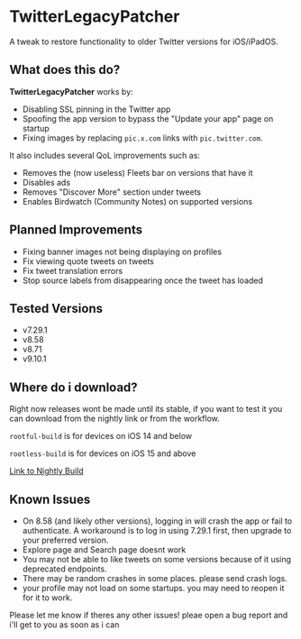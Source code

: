 # TwitterLegacyPatcher

A tweak to restore functionality to older Twitter versions for iOS/iPadOS.

## What does this do?

**TwitterLegacyPatcher** works by:
- Disabling SSL pinning in the Twitter app
- Spoofing the app version to bypass the "Update your app" page on startup
- Fixing images by replacing `pic.x.com` links with `pic.twitter.com`.

It also includes several QoL improvements such as:
- Removes the (now useless) Fleets bar on versions that have it
- Disables ads
- Removes "Discover More" section under tweets
- Enables Birdwatch (Community Notes) on supported versions

## Planned Improvements

- Fixing banner images not being displaying on profiles
- Fix viewing quote tweets on tweets
- Fix tweet translation errors
- Stop source labels from disappearing once the tweet has loaded

## Tested Versions

- v7.29.1
- v8.58
- v8.71
- v9.10.1

## Where do i download?
Right now releases wont be made until its stable, if you want to test it you can download from the nightly link or from the workflow.

`rootful-build` is for devices on iOS 14 and below

`rootless-build` is for devices on iOS 15 and above

[Link to Nightly Build](https://nightly.link/nyathea/TwitterLegacyPatcher/workflows/makefile/main)

## Known Issues

- On 8.58 (and likely other versions), logging in will crash the app or fail to authenticate. A workaround is to log in using 7.29.1 first, then upgrade to your preferred version.
- Explore page and Search page doesnt work
- You may not be able to like tweets on some versions because of it using deprecated endpoints.
- There may be random crashes in some places. please send crash logs.
- your profile may not load on some startups. you may need to reopen it for it to work.

Please let me know if theres any other issues! pleae open a bug report and i'll get to you as soon as i can
